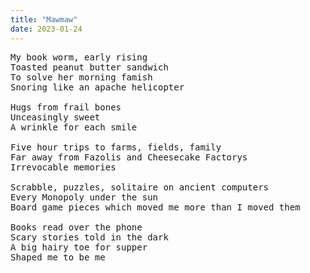 ```yaml
---
title: "Mawmaw"
date: 2023-01-24
---
```

<pre>
My book worm, early rising
Toasted peanut butter sandwich
To solve her morning famish
Snoring like an apache helicopter

Hugs from frail bones
Unceasingly sweet
A wrinkle for each smile

Five hour trips to farms, fields, family
Far away from Fazolis and Cheesecake Factorys
Irrevocable memories

Scrabble, puzzles, solitaire on ancient computers
Every Monopoly under the sun
Board game pieces which moved me more than I moved them

Books read over the phone
Scary stories told in the dark
A big hairy toe for supper
Shaped me to be me
</pre>